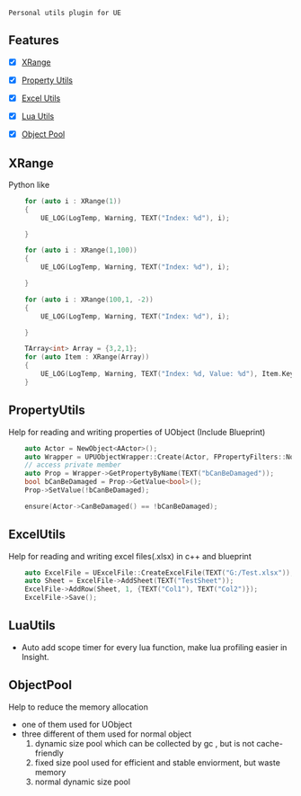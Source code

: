 

	Personal utils plugin for UE

## Features
- [x] [XRange](#XRange)
- [x] [Property Utils](#PropertyUtils)
- [x] [Excel Utils](#ExcelUtils)
- [x] [Lua Utils](#LuaUtils)
- [x] [Object Pool](#ObjectPool)


XRange
--
Python like
```c++
	for (auto i : XRange(1))
	{
		UE_LOG(LogTemp, Warning, TEXT("Index: %d"), i);        

	}

	for (auto i : XRange(1,100))
	{
		UE_LOG(LogTemp, Warning, TEXT("Index: %d"), i);        

	}

	for (auto i : XRange(100,1, -2))
	{
		UE_LOG(LogTemp, Warning, TEXT("Index: %d"), i);        

	}

	TArray<int> Array = {3,2,1};
	for (auto Item : XRange(Array))
	{
		UE_LOG(LogTemp, Warning, TEXT("Index: %d, Value: %d"), Item.Key, Item.Value);        
	}
```

PropertyUtils
--
Help for reading and writing properties of UObject (Include Blueprint)
```c++
	auto Actor = NewObject<AActor>();
	auto Wrapper = UPUObjectWrapper::Create(Actor, FPropertyFilters::NoFiltering);
	// access private member
	auto Prop = Wrapper->GetPropertyByName(TEXT("bCanBeDamaged"));
	bool bCanBeDamaged = Prop->GetValue<bool>();
	Prop->SetValue(!bCanBeDamaged);

	ensure(Actor->CanBeDamaged() == !bCanBeDamaged);
```

ExcelUtils
--
Help for reading and writing excel files(.xlsx) in c++ and blueprint
```c++
	auto ExcelFile = UExcelFile::CreateExcelFile(TEXT("G:/Test.xlsx"));
	auto Sheet = ExcelFile->AddSheet(TEXT("TestSheet"));
	ExcelFile->AddRow(Sheet, 1, {TEXT("Col1"), TEXT("Col2")});
	ExcelFile->Save();
```

LuaUtils
--

- Auto add scope timer for every lua function, make lua profiling easier in Insight.

ObjectPool
--
Help to reduce the memory allocation


- one of them used for UObject
- three different of them used for normal object
	1. dynamic size pool which can be collected by gc , but is not cache-friendly
	2. fixed size pool used for efficient and stable enviorment, but waste memory
	3. normal dynamic size pool